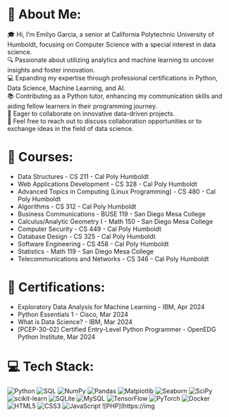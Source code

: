 # 💫 About Me:
🎓 Hi, I’m Emilyo Garcia, a senior at California Polytechnic University of Humboldt, focusing on Computer Science with a special interest in data science.  
🔍 Passionate about utilizing analytics and machine learning to uncover insights and foster innovation.  
💻 Expanding my expertise through professional certifications in Python, Data Science, Machine Learning, and AI.  
📚 Contributing as a Python tutor, enhancing my communication skills and aiding fellow learners in their programming journey.  
🤝 Eager to collaborate on innovative data-driven projects.  
📩 Feel free to reach out to discuss collaboration opportunities or to exchange ideas in the field of data science.

# 📘 Courses:
- Data Structures - CS 211 - Cal Poly Humboldt
- Web Applications Development - CS 328 - Cal Poly Humboldt
- Advanced Topics in Computing (Linux Programming) - CS 480 - Cal Poly Humboldt
- Algorithms - CS 312 - Cal Poly Humboldt
- Business Communications - BUSE 119 - San Diego Mesa College
- Calculus/Analytic Geometry I - Math 150 - San Diego Mesa College
- Computer Security - CS 449 - Cal Poly Humboldt
- Database Design - CS 325 - Cal Poly Humboldt
- Software Engineering - CS 458 - Cal Poly Humboldt
- Statistics - Math 119 - San Diego Mesa College
- Telecommunications and Networks - CS 346 - Cal Poly Humboldt

# 🏅 Certifications:
- Exploratory Data Analysis for Machine Learning - IBM, Apr 2024
- Python Essentials 1 - Cisco, Mar 2024
- What is Data Science? - IBM, Mar 2024
- [PCEP-30-02] Certified Entry-Level Python Programmer - OpenEDG Python Institute, Mar 2024

# 💻 Tech Stack:
![Python](https://img.shields.io/badge/python-3670A0?style=for-the-badge&logo=python&logoColor=ffdd54) ![SQL](https://img.shields.io/badge/SQL-3670A0?style=for-the-badge&logo=MySQL&logoColor=white) ![NumPy](https://img.shields.io/badge/numpy-%23013243.svg?style=for-the-badge&logo=numpy&logoColor=white) ![Pandas](https://img.shields.io/badge/pandas-%23150458.svg?style=for-the-badge&logo=pandas&logoColor=white) ![Matplotlib](https://img.shields.io/badge/Matplotlib-%23ffffff.svg?style=for-the-badge&logo=Matplotlib&logoColor=black) ![Seaborn](https://img.shields.io/badge/Seaborn-%234B8BBE.svg?style=for-the-badge&logo=Seaborn&logoColor=white) ![SciPy](https://img.shields.io/badge/SciPy-%230C55A5.svg?style=for-the-badge&logo=scipy&logoColor=white) ![scikit-learn](https://img.shields.io/badge/scikit--learn-%23F7931E.svg?style=for-the-badge&logo=scikit-learn&logoColor=white) ![SQLite](https://img.shields.io/badge/sqlite-%2307405e.svg?style=for-the-badge&logo=sqlite&logoColor=white) ![MySQL](https://img.shields.io/badge/mysql-%2300000f.svg?style=for-the-badge&logo=mysql&logoColor=white) ![TensorFlow](https://img.shields.io/badge/TensorFlow-%23FF6F00.svg?style=for-the-badge&logo=TensorFlow&logoColor=white) ![PyTorch](https://img.shields.io/badge/PyTorch-%23EE4C2C.svg?style=for-the-badge&logo=PyTorch&logoColor=white) ![Docker](https://img.shields.io/badge/docker-%230db7ed.svg?style=for-the-badge&logo=docker&logoColor=white) ![HTML5](https://img.shields.io/badge/html5-%23E34F26.svg?style=for-the-badge&logo=html5&logoColor=white) ![CSS3](https://img.shields.io/badge/css3-%231572B6.svg?style=for-the-badge&logo=css3&logoColor=white) ![JavaScript](https://img.shields.io/badge/javascript-%23323330.svg?style=for-the-badge&logo=javascript&logoColor=%23F7DF1E) ![PHP](https://img
